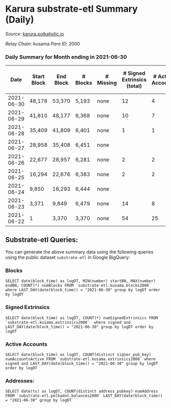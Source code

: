 # Karura substrate-etl Summary (Daily)

_Source_: [karura.polkaholic.io](https://karura.polkaholic.io)

*Relay Chain*: kusama
*Para ID*: 2000



### Daily Summary for Month ending in 2021-06-30


| Date | Start Block | End Block | # Blocks | # Missing | # Signed Extrinsics (total) | # Active Accounts | # Addresses with Balances | # Events | # Transfers | # XCM Transfers In | # XCM Transfers Out |
| ---- | ----------- | --------- | -------- | --------- | --------------------------- | ----------------- | ------------------------- | -------- | ----------- | ------------------ | ------------------- |
| 2021-06-30 | 48,178 | 53,370 | 5,193 | none  | 12 | 4 | 39,691 | 10,426 | 1 ($6.92) |   |   |
| 2021-06-29 | 41,810 | 48,177 | 6,368 | none  | 10 | 7 |  | 12,766 |   |   |   |
| 2021-06-28 | 35,409 | 41,809 | 6,401 | none  | 1 | 1 |  | 12,808 |   |   |   |
| 2021-06-27 | 28,958 | 35,408 | 6,451 | none  |  |  |  | 12,905 |   |   |   |
| 2021-06-26 | 22,677 | 28,957 | 6,281 | none  | 2 | 2 |  | 12,570 |   |   |   |
| 2021-06-25 | 16,294 | 22,676 | 6,383 | none  | 2 | 2 |  | 12,773 |   |   |   |
| 2021-06-24 | 9,850 | 16,293 | 6,444 | none  |  |  |  | 12,892 |   |   |   |
| 2021-06-23 | 3,371 | 9,849 | 6,479 | none  | 14 | 8 |  | 12,990 |   |   |   |
| 2021-06-22 | 1 | 3,370 | 3,370 | none  | 54 | 25 |  | 6,849 |   |   |   |

## Substrate-etl Queries:
You can generate the above summary data using the following queries using the public dataset `substrate-etl` in Google BigQuery:


### Blocks
```
SELECT date(block_time) as logDT, MIN(number) startBN, MAX(number) endBN, COUNT(*) numBlocks FROM `substrate-etl.kusama.blocks2000`  where LAST_DAY(date(block_time)) = "2021-06-30" group by logDT order by logDT
```


### Signed Extrinsics
```
SELECT date(block_time) as logDT, COUNT(*) numSignedExtrinsics FROM `substrate-etl.kusama.extrinsics2000`  where signed and LAST_DAY(date(block_time)) = "2021-06-30" group by logDT order by logDT
```


### Active Accounts
```
SELECT date(block_time) as logDT, COUNT(distinct signer_pub_key) numAccountsActive FROM `substrate-etl.kusama.extrinsics2000` where signed and LAST_DAY(date(block_time)) = "2021-06-30" group by logDT order by logDT
```


### Addresses:
```
SELECT date(ts) as logDT, COUNT(distinct address_pubkey) numAddress FROM `substrate-etl.polkadot.balances2000` LAST_DAY(date(block_time)) = "2021-06-30" group by logDT```

